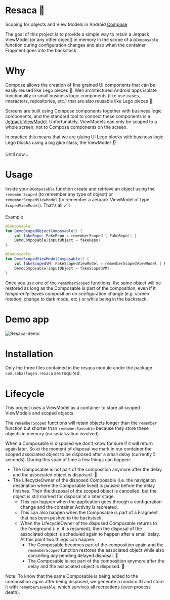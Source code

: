# Resaca 🍹
Scoping for objects and View Models in Android [Compose](https://developer.android.com/jetpack/compose)

The goal of this project is to provide a simple way to retain a Jetpack ViewModel (or any other object) in memory in the scope of a `@Composable` function during configuration changes and also when the container Fragment goes into the backstack.

# Why
Compose allows the creation of fine grained UI components that can be easily reused like Lego pieces 🧱. Well architectured Android apps isolate functionality in small business logic components (like use cases, interactors, repositories, etc.) that are also reusable like Lego pieces 🧱.

Screens are built using Compose components together with business logic components, and the standard tool to connect these components is a [Jetpack ViewModel](https://developer.android.com/topic/libraries/architecture/viewmodel). Unfortunately, ViewModels can only be scoped to a whole screen, not to Compose components on the screen.

In practice this means that we are gluing UI Lego blocks with business logic Lego blocks using a big glue class, the ViewModel 🗜.

Until now...

# Usage 
Inside your `@Composable` function create and retrieve an object using the `rememberScoped` (to remember any type of object) or `rememberScopedViewModel` (to remember a Jetpack ViewModel of type `ScopedViewModel`). That's all 🪄✨

Example
```kotlin
@Composable
fun DemoScopedObjectComposable() {
    val fakeRepo: FakeRepo = rememberScoped { FakeRepo() }
    DemoComposable(inputObject = fakeRepo)
}

@Composable
fun DemoScopedViewModelComposable() {
    val fakeScopedVM: FakeScopedViewModel = rememberScopedViewModel { FakeScopedViewModel() }
    DemoComposable(inputObject = fakeScopedVM)
}
```

Once you use one of the `rememberScoped` functions, the same object will be restored as long as the Composable is part of the composition, even if it _temporarily_ leaves composition on configuration change (e.g. screen rotation, change to dark mode, etc.) or while being in the backstack.

# Demo app

![Resaca-demo](https://user-images.githubusercontent.com/1936647/144597718-db7e8901-a726-4871-abf8-7fc53333a90e.gif)

# Installation
Only the three files contained in the resaca module under the package `com.sebaslogen.resaca` are required.

# Lifecycle
This project uses a ViewModel as a container to store all scoped ViewModels and scoped objects.

The `rememberScoped` functions will retain objects longer than the `remember` function but shorter than `rememberSaveable` because they store these objects in memory (no serialization involved).

When a Composable is disposed we don't know for sure if it will return again later. So at the moment of disposal we mark in our container the scoped associated object to be disposed after a small delay (currently 5 seconds). During this span of time a few things can happen:
- The Composable is not part of the composition anymore after the delay and the associated object is disposed. 🚮
- The LifecycleOwner of the disposed Composable (i.e. the navigation destination where the Composable lived) is paused before the delay finishes. Then the disposal of the scoped object is cancelled, but the object is still marked for disposal at a later stage.
  - This can happen when the application goes through a configuration change and the container Activity is recreated.
  - This can also happen when the Composable is part of a Fragment that has been pushed to the backstack.
  - When the LifecycleOwner of the disposed Composable returns to the foreground (i.e. it is resumed), then the disposal of the associated object is scheduled again to happen after a small delay. At this point two things can happen:
    - The Composable becomes part of the composition again and the `rememberScoped` function restores the associated object while also cancelling any pending delayed disposal. 🎉
    - The Composable is not part of the composition anymore after the delay and the associated object is disposed. 🚮

Note: To know that the same Composable is being added to the composition again after being disposed, we generate a random ID and store it with `rememberSaveable`, which survives all recreations (even process death).
